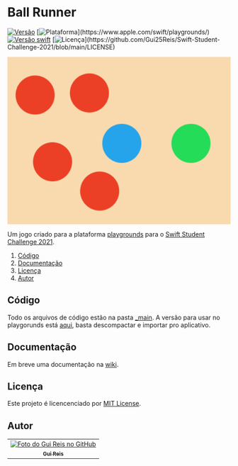 # Ball Runner
[![Versão](https://img.shields.io/badge/version-1.0.0-orange)](https://github.com/Gui25Reis/Swift-Student-Challenge-2021/releases/tag/1.0)
[![Plataforma](https://img.shields.io/badge/plataforma-MacOS%20|%20iPad-lightgrey?)](https://www.apple.com/swift/playgrounds/)
[![Versão swift](https://img.shields.io/badge/swift-v5.3-blue?logo=swift)](https://www.python.org/downloads/release/python-385/)
[![Licença](https://img.shields.io/badge/license-MIT-brightgreen?)](https://github.com/Gui25Reis/Swift-Student-Challenge-2021/blob/main/LICENSE)

<p align="center">
    <img align="center" style="margin: 0px auto;" src="https://github.com/Gui25Reis/Swift-Student-Challenge-2021/blob/main/Files/images/cover.png" width="650px"/>
</p>

Um jogo criado para a plataforma [playgrounds](https://www.apple.com/swift/playgrounds/) para o [Swift Student Challenge 2021](https://developer.apple.com/wwdc21/swift-student-challenge/).

1. [Código](#código)
2. [Documentação](#documentação)
3. [Licença](#licença)
4. [Autor](#autor)

<!-- https://www.apple.com/swift/playgrounds/ -->
## Código
Todo os arquivos de código estão na pasta [_main](https://github.com/Gui25Reis/DIferenca-de-datas-em-dias/tree/master/_main). A versão para usar no playgorunds está [aqui](https://github.com/Gui25Reis/Swift-Student-Challenge-2021/blob/main/Files/Ball%20Runner.zip?raw=true), basta descompactar e importar pro aplicativo.

## Documentação
Em breve uma documentação na [wiki](https://github.com/Gui25Reis/Swift-Student-Challenge-2021/wiki).

## Licença
Este projeto é licencenciado por [MIT License](https://github.com/Gui25Reis/Swift-Student-Challenge-2021/blob/master/LICENSE).

## Autor
<table>
  <tr>
    <td align="center">
      <a href="https://github.com/Gui25Reis">
        <img src="https://avatars1.githubusercontent.com/u/48360732" width="100px;" alt="Foto do Gui Reis no GitHub"/><br>
        <sub>
          <b>Gui Reis</b>
        </sub>
      </a>
    </td>
</table>
